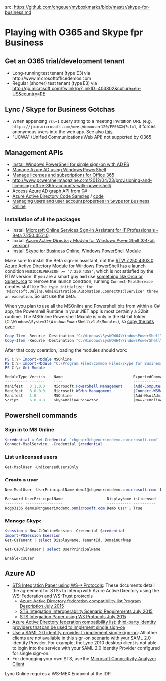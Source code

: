  
src: https://github.com/chgeuer/mybookmarks/blob/master/skype-for-business.md

# Playing with O365 and Skype fpr Business

## Get an O365 trial/development tenant

- Long-running test tenant (type E3) via http://www.microsoftofficedemos.com
- Regular (shorter) test tenant (type E3) via http://go.microsoft.com/fwlink/p/?LinkID=403802&culture=en-US&country=DE 

## Lync / Skype for Business Gotchas

- When appending `?sl=1` query string to a meeting invitation URL (e.g. `https://join.microsoft.com/meet/demouser120/FF66XXQ?sl=1`, it forces anonymous users into the web app. See also [this](https://support.office.com/de-de/article/Teilnehmen-an-einer-Skype-Besprechung-mit-der-Skype-for-Business-Web-App-4828ad18-ed21-422a-a870-94d676d4b72a)
- "UCWA" (Unified Communications Web API) not supported by O365

## Management APIs

- [Install Windows PowerShell for single sign-on with AD FS](https://msdn.microsoft.com/en-us/library/azure/jj151814.aspx)
- [Manage Azure AD using Windows PowerShell](https://msdn.microsoft.com/en-us/library/azure/jj151815.aspx#bkmk_installmodule)
- [Manage licenses and subscriptions for Office 365](https://code.msdn.microsoft.com/office/Office-365-Manage-licenses-fb2c6413)
- http://www.powershellmagazine.com/2012/04/23/provisioning-and-licensing-office-365-accounts-with-powershell/
- [Access Azure AD graph API from C#](https://github.com/AzureADSamples/ConsoleApp-GraphAPI-DotNet)
- [Azure Active Directory Code Samples](https://msdn.microsoft.com/en-us/library/azure/dn646737.aspx) / [code](https://github.com/AzureADSamples)
- [Managing users and user account properties in Skype for Business Online](https://technet.microsoft.com/en-us/library/dn362790(v=ocs.15).aspx)

### Installation of all the packages

- Install [Microsoft Online Services Sign-In Assistant for IT Professionals - Beta 7.250.4551.0](http://download.microsoft.com/download/C/1/7/C17BEB52-BB8A-4C7F-86F3-AAF17BB3682A/msoidcli_64.msi). 
- Install [Azure Active Directory Module for Windows PowerShell (64-bit version)](https://bposast.vo.msecnd.net/MSOPMW/Current/amd64/AdministrationConfig-en.msi). 
- Install [Skype for Business Online, Windows PowerShell Module](https://www.microsoft.com/en-us/download/details.aspx?id=39366)

Make sure to install the Beta sign-in assistant, not the [RTW 7.250.4303.0](http://download.microsoft.com/download/7/1/E/71EF1D05-A42C-4A1F-8162-96494B5E615C/msoidcli_64bit.msi). Azure Active Directory Module for Windows PowerShell has a launch condition `MSOIDCRLVERSION >= "7.250.4358"`, which is not satisfied by the RTW version. If you are a smart guy and use [something like Orca or SuperOrca](http://www.pantaray.com/msi_super_orca.html) to remove the launch condition, running `Connect-MsolService` creates stuff like `The type initializer for 'Microsoft.Online.Administration.Automation.ConnectMsolService' threw an exception`. So just use the beta. 

When you plan to use all the MSOnline and Powershell bits from within a C# app, the Powershell Runtime in your .NET app is most certainly a 32bit runtime. The MSOnline Powershell Module is only in the 64-bit folder (`C:\Windows\System32\WindowsPowerShell\v1.0\Modules`), so [copy the bits over](http://blog.clauskonrad.net/2013/06/powershell-and-c-cant-load-msonline.html):

```Powershell
Copy-Item -Recurse -Destination "C:\Windows\SysWOW64\WindowsPowerShell\v1.0\Modules" -Path "C:\Windows\System32\WindowsPowerShell\v1.0\Modules\MSOnline" 
Copy-Item -Recurse -Destination "C:\Windows\SysWOW64\WindowsPowerShell\v1.0\Modules" -Path "C:\Windows\System32\WindowsPowerShell\v1.0\Modules\MSOnlineExtended" 
```

After that copy operation, loading the modules should work: 

```Powershell
PS C:\> Import-Module MSOnline
PS C:\> Import-Module "C:\Program Files\Common Files\Skype for Business Online\Modules\SkypeOnlineConnector\SkypeOnlineConnector.psd1"
PS C:\> Get-Module

ModuleType Version    Name                                ExportedCommands
---------- -------    ----                                ----------------
Manifest   3.1.0.0    Microsoft.PowerShell.Management     {Add-Computer, Add-Content, Checkpoint-Computer, Clear-Con...
Manifest   3.0.0.0    Microsoft.WSMan.Management          {Connect-WSMan, Disable-WSManCredSSP, Disconnect-WSMan, En...
Manifest   1.0        MSOnline                            {Add-MsolAdministrativeUnitMember, Add-MsolForeignGroupToR...
Script     6.0.0.0    SkypeOnlineConnector                {New-CsOnlineSession, Set-WinRMNetworkDelayMS}
```


## Powershell commands

### Sign in to MS Online

```Powershell
$credential = Get-Credential "chgeuer@chgeuerimcdemo.onmicrosoft.com"
Connect-MsolService  -Credential $credential
```

### List unlicensed users

```Powershell
Get-MsolUser -UnlicensedUsersOnly
```

### Create a user


```Powershell
New-MsolUser -UserPrincipalName demo1@chgeuerimcdemo.onmicrosoft.com -DisplayName 'Demo User 1' -FirstName "Chris" -LastName "Geuer-Pollmann" -LicenseAssignment chgeuerimcdemo:ENTERPRISEPACK -UsageLocation DE

Password UserPrincipalName                    DisplayName isLicensed
-------- -----------------                    ----------- ----------
Hogo3136 demo1@chgeuerimcdemo.onmicrosoft.com Demo User 1 True
```

### Manage Skype


```Powershell
$session = New-CsOnlineSession -Credential $credential 
Import-PSSession $session
Get-CsTenant | select DisplayName, TenantId, DomainUrlMap

Get-CsOnlineUser | select UserPrincipalName

Enable-CsUser
```

## Azure AD 

- [STS Integration Paper using WS-* Protocols](https://www.microsoft.com/en-us/download/details.aspx?id=41185): These documents detail the agreement for STSs to Interop with Azure Active Directory using the WS-Federation and WS-Trust protocols
	- [Azure Active Directory federation compatibility list Program Description July 2015](http://download.microsoft.com/download/3/7/9/379FF864-AC01-4CF1-8130-B34708C713BD/Azure%20Active%20Directory%20federation%20compatibility%20list%20Program%20Description%20July%202015.pdf)
	- [STS Integration Interoperability Scenario Requirements July 2015](http://download.microsoft.com/download/3/7/9/379FF864-AC01-4CF1-8130-B34708C713BD/STS%20Integration%20Interoperability%20Scenario%20Requirements%20July%202015.pdf)
	- [STS Integration Paper using WS Protocols July 2015](http://download.microsoft.com/download/3/7/9/379FF864-AC01-4CF1-8130-B34708C713BD/STS%20Integration%20Paper%20using%20WS%20Protocols%20July%202015.docx)
- [Azure Active Directory federation compatibility list: third-party identity providers that can be used to implement single sign-on](https://technet.microsoft.com/en-us/library/jj679342.aspx)
- [Use a SAML 2.0 identity provider to implement single sign-on](https://msdn.microsoft.com/en-us/library/azure/dn641269.aspx): All other clients are not available in this sign-on scenario with your SAML 2.0 Identity Provider. For example, the Lync 2010 desktop client is not able to login into the service with your SAML 2.0 Identity Provider configured for single sign-on.
- For debugging your own STS, use the [Microsoft Connectivity Analyzer Client](http://go.microsoft.com/fwlink/?LinkID=313782)

Lync Online requires a WS-MEX Endpoint at the IDP.


